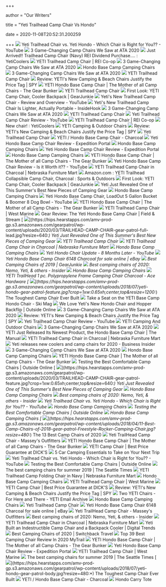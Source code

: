 +++
        
author = "Our Writers"
        
title = "Yeti Trailhead Camp Chair Vs Hondo"
        
date = 2020-11-08T20:52:31.200259
        
+++
[ ![](https://i.ytimg.com/vi/kA03wgHIXvo/maxresdefault.jpg)](https://i.ytimg.com/vi/kA03wgHIXvo/maxresdefault.jpg) Yeti Trailhead Chair vs. Yeti Hondo - Which Chair is Right for You?? -  YouTube
[ ![](https://cdn0.wideopenspaces.com/wp-content/uploads/2020/01/trailhead1.jpg)](https://cdn0.wideopenspaces.com/wp-content/uploads/2020/01/trailhead1.jpg) 3 Game-Changing Camp Chairs We Saw at ATA 2020
[ ![](https://i.redd.it/m4nwbmx94bp41.jpg)](https://i.redd.it/m4nwbmx94bp41.jpg) Just Arrived!! Trailhead Camp Chair (Navy) REI Dividend Purchase.... :  YetiCoolers
[ ![](https://www.rei.com/media/a117111a-158a-4813-9b3e-26d84febc1a1?size=784x588)](https://www.rei.com/media/a117111a-158a-4813-9b3e-26d84febc1a1?size=784x588) YETI Trailhead Camp Chair | REI Co-op
[ ![](https://cdn0.wideopenspaces.com/wp-content/uploads/2020/01/yeti-630x339.jpg)](https://cdn0.wideopenspaces.com/wp-content/uploads/2020/01/yeti-630x339.jpg) 3 Game-Changing Camp Chairs We Saw at ATA 2020
[ ![](https://www.yeti.com/dw/image/v2/BBRN_PRD/on/demandware.static/-/Sites-masterCatalog_Yeti/default/dw8e283548/images/pdp-Hondo/new/170999-Hondo-Website-Assets-Studio-PDP-Front_With-Cupholder-1680x1024.jpg?sw=1152&sfrm=jpg&q=100)](https://www.yeti.com/dw/image/v2/BBRN_PRD/on/demandware.static/-/Sites-masterCatalog_Yeti/default/dw8e283548/images/pdp-Hondo/new/170999-Hondo-Website-Assets-Studio-PDP-Front_With-Cupholder-1680x1024.jpg?sw=1152&sfrm=jpg&q=100) Hondo Base Camp Camping Chairs
[ ![](https://cdn0.wideopenspaces.com/wp-content/uploads/2020/01/trailhead2.jpg)](https://cdn0.wideopenspaces.com/wp-content/uploads/2020/01/trailhead2.jpg) 3 Game-Changing Camp Chairs We Saw at ATA 2020
[ ![](https://www.yeti.com/on/demandware.static/-/Library-Sites-SiteGenesisSharedLibrary/default/dwdb3d1c91/images/asset-tech-features/chairs/191240-Trailhead-Camp-Chair-Website-Assets-Studio-Gray-Front-920x850.png)](https://www.yeti.com/on/demandware.static/-/Library-Sites-SiteGenesisSharedLibrary/default/dwdb3d1c91/images/asset-tech-features/chairs/191240-Trailhead-Camp-Chair-Website-Assets-Studio-Gray-Front-920x850.png) YETI Trailhead Camp Chair
[ ![](https://spy.com/wp-content/uploads/2020/09/yeeti-camping-chair.jpg?w=711)](https://spy.com/wp-content/uploads/2020/09/yeeti-camping-chair.jpg?w=711) Review: YETI's New Camping & Beach Chairs Justify the Price Tag | SPY
[ ![](https://i0.wp.com/www.thegearbunker.com/wp-content/uploads/2020/07/2030F98E-00F2-4165-9191-44B15E9BE7F7.jpeg?fit=800%2C679&ssl=1)](https://i0.wp.com/www.thegearbunker.com/wp-content/uploads/2020/07/2030F98E-00F2-4165-9191-44B15E9BE7F7.jpeg?fit=800%2C679&ssl=1) YETI Hondo Base Camp Chair | The Mother of all Camp Chairs - The Gear Bunker
[ ![](https://www.yeti.com/dw/image/v2/BBRN_PRD/on/demandware.static/-/Sites-masterCatalog_Yeti/default/dw507143c6/images/pdp-Trailhead/Camp-Chair/Navy/191240-Trailhead-Camp-Chair-Website-Assets-Studio-Blue-Front-1680x1024.jpg?sw=795)](https://www.yeti.com/dw/image/v2/BBRN_PRD/on/demandware.static/-/Sites-masterCatalog_Yeti/default/dw507143c6/images/pdp-Trailhead/Camp-Chair/Navy/191240-Trailhead-Camp-Chair-Website-Assets-Studio-Blue-Front-1680x1024.jpg?sw=795) YETI Trailhead Camp Chair
[ ![](https://s3.amazonaws.com/images.gearjunkie.com/uploads/2018/01/camp-chairs-yeti-coolers.jpg)](https://s3.amazonaws.com/images.gearjunkie.com/uploads/2018/01/camp-chairs-yeti-coolers.jpg) First Look: YETI Camp Chair, Cooler Backpack | GearJunkie
[ ![](https://i.ytimg.com/vi/mW61z7WCTSQ/maxresdefault.jpg)](https://i.ytimg.com/vi/mW61z7WCTSQ/maxresdefault.jpg) Yeti's New Trailhead Camp Chair - Review and Overview - YouTube
[ ![](https://www.insidehook.com/wp-content/uploads/2020/03/Yeti-Trailhead-Camp-Chair.jpg?fit=1500%2C1000)](https://www.insidehook.com/wp-content/uploads/2020/03/Yeti-Trailhead-Camp-Chair.jpg?fit=1500%2C1000) Yeti's New Trailhead Camp Chair Is Lighter, Actually Portable - InsideHook
[ ![](https://cdn0.wideopenspaces.com/wp-content/uploads/2020/01/trailhead4.jpg)](https://cdn0.wideopenspaces.com/wp-content/uploads/2020/01/trailhead4.jpg) 3 Game-Changing Camp Chairs We Saw at ATA 2020
[ ![](https://i.ytimg.com/vi/JQVv_XNJPgw/maxresdefault.jpg)](https://i.ytimg.com/vi/JQVv_XNJPgw/maxresdefault.jpg) YETI Trailhead Camp Chair
[ ![](https://i.ytimg.com/vi/gpu6gU8lu_g/maxresdefault.jpg)](https://i.ytimg.com/vi/gpu6gU8lu_g/maxresdefault.jpg) Yeti Trailhead Camp Chair Review - YouTube
[ ![](https://www.rei.com/media/product/174101)](https://www.rei.com/media/product/174101) YETI Trailhead Camp Chair | REI Co-op
[ ![](https://i.redd.it/0atj3iuxsyg41.jpg)](https://i.redd.it/0atj3iuxsyg41.jpg) New chair! : YetiCoolers
[ ![](https://www.yeti.com/on/demandware.static/-/Library-Sites-SiteGenesisSharedLibrary/default/dwe9bd0d5f/images/category/chairs/200010-Category-Header-Chairs-Mobile-750x400-v3.jpg)](https://www.yeti.com/on/demandware.static/-/Library-Sites-SiteGenesisSharedLibrary/default/dwe9bd0d5f/images/category/chairs/200010-Category-Header-Chairs-Mobile-750x400-v3.jpg) YETI Camping & Outdoor Chairs
[ ![](https://spy.com/wp-content/uploads/2020/09/yeti-camp-chairs.jpg?w=1024)](https://spy.com/wp-content/uploads/2020/09/yeti-camp-chairs.jpg?w=1024) Review: YETI's New Camping & Beach Chairs Justify the Price Tag | SPY
[ ![](https://netdna.coolthings.com/wp-content/uploads/2020/03/yeti-trailhead-camp-chair-3.jpg)](https://netdna.coolthings.com/wp-content/uploads/2020/03/yeti-trailhead-camp-chair-3.jpg) Yeti Trailhead Camp Chair
[ ![](https://res.cloudinary.com/powerreviews/image/upload/c_fill,d_portal-no-product-image_ttlfpi.svg,f_auto,g_auto,h_400,q_auto,w_auto,z_0.5/d_portal-no-product-image_ttlfpi.svg/prod/qtbucaakjov0etfuzvcu)](https://res.cloudinary.com/powerreviews/image/upload/c_fill,d_portal-no-product-image_ttlfpi.svg,f_auto,g_auto,h_400,q_auto,w_auto,z_0.5/d_portal-no-product-image_ttlfpi.svg/prod/qtbucaakjov0etfuzvcu) YETI / Hondo Base Camp Chair - Charcoal
[ ![](https://expeditionportal.com/media/2019/04/DSC04715.jpg)](https://expeditionportal.com/media/2019/04/DSC04715.jpg) Yeti Hondo Base Camp Chair Review - Expedition Portal
[ ![](https://production-na-yeti.demandware.net/dw/image/v2/BBRN_PRD/on/demandware.static/-/Sites-masterCatalog_Yeti/default/dw88308a31/images/pdp-Hondo/new/170999-Hondo-Website-Assets-Studio-PDP-Front_Quarter-Facing_01_With-Cupholder_R20-1680x1024.jpg?sw=795)](https://production-na-yeti.demandware.net/dw/image/v2/BBRN_PRD/on/demandware.static/-/Sites-masterCatalog_Yeti/default/dw88308a31/images/pdp-Hondo/new/170999-Hondo-Website-Assets-Studio-PDP-Front_Quarter-Facing_01_With-Cupholder_R20-1680x1024.jpg?sw=795) Hondo Base Camp Camping Chairs
[ ![](https://expeditionportal.com/media/2019/04/DSC04723.jpg)](https://expeditionportal.com/media/2019/04/DSC04723.jpg) Yeti Hondo Base Camp Chair Review - Expedition Portal
[ ![](https://www.yeti.com/dw/image/v2/BBRN_PRD/on/demandware.static/-/Sites-masterCatalog_Yeti/default/dw407d1e77/images/pdp-Hondo/new/170999-Hondo-Website-Assets-Studio-PDP-Back-Quarter-Facing_01_With-Cupholder-1680x1024.jpg?sw=1152&sfrm=jpg&q=100)](https://www.yeti.com/dw/image/v2/BBRN_PRD/on/demandware.static/-/Sites-masterCatalog_Yeti/default/dw407d1e77/images/pdp-Hondo/new/170999-Hondo-Website-Assets-Studio-PDP-Back-Quarter-Facing_01_With-Cupholder-1680x1024.jpg?sw=1152&sfrm=jpg&q=100) Hondo Base Camp Camping Chairs
[ ![](https://i0.wp.com/www.thegearbunker.com/wp-content/uploads/2020/07/8839F2D2-1859-40EB-853B-768D3ABE575C.jpeg?resize=2000%2C1544&ssl=1)](https://i0.wp.com/www.thegearbunker.com/wp-content/uploads/2020/07/8839F2D2-1859-40EB-853B-768D3ABE575C.jpeg?resize=2000%2C1544&ssl=1) YETI Hondo Base Camp Chair | The Mother of all Camp Chairs - The Gear Bunker
[ ![](https://i.ytimg.com/vi/Hilv7bDq6ZE/hqdefault.jpg)](https://i.ytimg.com/vi/Hilv7bDq6ZE/hqdefault.jpg) Yeti Hondo Base Camp Chair Review - Is it Worth it?? - YouTube
[ ![](https://www.nfm.com/productimages/57120842/3/l)](https://www.nfm.com/productimages/57120842/3/l) YETI Trailhead Camp Chair in Charcoal | Nebraska Furniture Mart
[ ![](https://images-na.ssl-images-amazon.com/images/I/71lV11zEOVL._AC_SL1500_.jpg)](https://images-na.ssl-images-amazon.com/images/I/71lV11zEOVL._AC_SL1500_.jpg) Amazon.com : YETI Trailhead Collapsible Camp Chair, Charcoal : Sports &  Outdoors
[ ![](https://gearjunkie.com/wp-content/uploads/2018/01/YETI-Hondo-Base-Camp-Chair.jpg)](https://gearjunkie.com/wp-content/uploads/2018/01/YETI-Hondo-Base-Camp-Chair.jpg) First Look: YETI Camp Chair, Cooler Backpack | GearJunkie
[ ![](https://hips.hearstapps.com/amv-prod-gp.s3.amazonaws.com/gearpatrol/wp-content/uploads/2020/03/TRAILHEAD-CAMP-CHAIR-gear-patrol-feature.jpg)](https://hips.hearstapps.com/amv-prod-gp.s3.amazonaws.com/gearpatrol/wp-content/uploads/2020/03/TRAILHEAD-CAMP-CHAIR-gear-patrol-feature.jpg) Yeti Just Revealed One of This Summer's Best New Pieces of Camping Gear
[ ![](https://www.yeti.com/dw/image/v2/BBRN_PRD/on/demandware.static/-/Sites-masterCatalog_Yeti/default/dwb226451f/images/pdp-Hondo/new/170999-Hondo-Website-Assets-Studio-PDP-Back-wCupHolder-1680x1024.jpg?sw=795)](https://www.yeti.com/dw/image/v2/BBRN_PRD/on/demandware.static/-/Sites-masterCatalog_Yeti/default/dwb226451f/images/pdp-Hondo/new/170999-Hondo-Website-Assets-Studio-PDP-Back-wCupHolder-1680x1024.jpg?sw=795) Hondo Base Camp Camping Chairs
[ ![](https://i.ytimg.com/vi/QP9OSl6Fqo0/maxresdefault.jpg)](https://i.ytimg.com/vi/QP9OSl6Fqo0/maxresdefault.jpg) Yeti Hondo Base Camp Chair, LoadOut 5 Gallon Bucket & Boomer 8 Dog Bowl -  YouTube
[ ![](https://i1.wp.com/www.thegearbunker.com/wp-content/uploads/2020/07/180777-Hondo-Engineering-Drawing-HONDO-640x380-1.png?resize=640%2C380&ssl=1)](https://i1.wp.com/www.thegearbunker.com/wp-content/uploads/2020/07/180777-Hondo-Engineering-Drawing-HONDO-640x380-1.png?resize=640%2C380&ssl=1) YETI Hondo Base Camp Chair | The Mother of all Camp Chairs - The Gear Bunker
[ ![](https://res.cloudinary.com/powerreviews/image/upload/c_fill,d_portal-no-product-image_ttlfpi.svg,f_auto,g_auto,h_400,q_auto,w_auto,z_0.5/d_portal-no-product-image_ttlfpi.svg/prod/gywvkeqcihxs5eq7erjq)](https://res.cloudinary.com/powerreviews/image/upload/c_fill,d_portal-no-product-image_ttlfpi.svg,f_auto,g_auto,h_400,q_auto,w_auto,z_0.5/d_portal-no-product-image_ttlfpi.svg/prod/gywvkeqcihxs5eq7erjq) YETI Trailhead Camp Chair | West Marine
[ ![](http://resizer.shared.arcpublishing.com/Gf5RcNIUSGgxJ7cg9st3VFAr51U=/arc-anglerfish-arc2-prod-bonnier/public/5M33E2HGFRNEHRRDPQYY6PZHHA.jpg)](http://resizer.shared.arcpublishing.com/Gf5RcNIUSGgxJ7cg9st3VFAr51U=/arc-anglerfish-arc2-prod-bonnier/public/5M33E2HGFRNEHRRDPQYY6PZHHA.jpg) Gear Review: The Yeti Hondo Base Camp Chair | Field & Stream
[ ![](https://hips.hearstapps.com/amv-prod-gp.s3.amazonaws.com/gearpatrol/wp-content/uploads/2020/03/TRAILHEAD-CAMP-CHAIR-gear-patrol-full-lead.jpg?resize=640:*)](https://hips.hearstapps.com/amv-prod-gp.s3.amazonaws.com/gearpatrol/wp-content/uploads/2020/03/TRAILHEAD-CAMP-CHAIR-gear-patrol-full-lead.jpg?resize=640:*) Yeti Just Revealed One of This Summer's Best New Pieces of Camping Gear
[ ![](https://www.yeti.com/dw/image/v2/BBRN_PRD/on/demandware.static/-/Sites-masterCatalog_Yeti/default/dw073a547e/images/pdp-Trailhead/Camp-Chair/Navy/191240-Trailhead-Camp-Chair-Website-Assets-Studio-Blue-Side-1680x1024.jpg?sw=795)](https://www.yeti.com/dw/image/v2/BBRN_PRD/on/demandware.static/-/Sites-masterCatalog_Yeti/default/dw073a547e/images/pdp-Trailhead/Camp-Chair/Navy/191240-Trailhead-Camp-Chair-Website-Assets-Studio-Blue-Side-1680x1024.jpg?sw=795) YETI Trailhead Camp Chair
[ ![](https://www.nfm.com/productimages/57120842/6/l)](https://www.nfm.com/productimages/57120842/6/l) YETI Trailhead Camp Chair in Charcoal | Nebraska Furniture Mart
[ ![](https://www.yeti.com/on/demandware.static/-/Library-Sites-SiteGenesisSharedLibrary/default/dw338deb6c/images/asset-weekend-warrior/chairs/hondo-base-camp-chair/180492-New-Hondo-Lifestyle-Images-Hondo-Weekend-Warrior-Module-750x800.jpg)](https://www.yeti.com/on/demandware.static/-/Library-Sites-SiteGenesisSharedLibrary/default/dw338deb6c/images/asset-weekend-warrior/chairs/hondo-base-camp-chair/180492-New-Hondo-Lifestyle-Images-Hondo-Weekend-Warrior-Module-750x800.jpg) Hondo Base Camp Camping Chairs
[ ![](https://i.ytimg.com/vi/Cfr7rRHLdvo/maxresdefault.jpg)](https://i.ytimg.com/vi/Cfr7rRHLdvo/maxresdefault.jpg) Yeti Hondo Chair Update - 8 Months Later - YouTube
[ ![](https://i.ebayimg.com/images/g/CFkAAOSwnRZe2PTz/s-l225.jpg)](https://i.ebayimg.com/images/g/CFkAAOSwnRZe2PTz/s-l225.jpg) Yeti Hondo Base Camp Chair 6148 Charcoal for sale online | eBay
[ ![](https://s3.amazonaws.com/images.gearjunkie.com/uploads/2019/02/DSC44920-1.jpg)](https://s3.amazonaws.com/images.gearjunkie.com/uploads/2019/02/DSC44920-1.jpg) Best Camping Chairs of 2019 | GearJunkie
[ ![](https://i.insider.com/5ea9f9a2cdfd4818b049f8eb?width=1136&format=jpeg)](https://i.insider.com/5ea9f9a2cdfd4818b049f8eb?width=1136&format=jpeg) Best camping chairs of 2020: Nemo, Yeti, & others - Insider
[ ![](https://production-na-yeti.demandware.net/dw/image/v2/BBRN_PRD/on/demandware.static/-/Sites-masterCatalog_Yeti/default/dwca6c85bc/images/pdp-Hondo/new/170999-Hondo-Website-Assets-Studio-PDP-Upright-Folded_No-Cupholder-1680x1024.jpg?sw=795)](https://production-na-yeti.demandware.net/dw/image/v2/BBRN_PRD/on/demandware.static/-/Sites-masterCatalog_Yeti/default/dwca6c85bc/images/pdp-Hondo/new/170999-Hondo-Website-Assets-Studio-PDP-Upright-Folded_No-Cupholder-1680x1024.jpg?sw=795) Hondo Base Camp Camping Chairs
[ ![](https://cdn-tp3.mozu.com/24645-37138/cms/37138/files/14d148a6-f92a-44f1-8775-8159924866ca?quality=60&_mzcb=_1598993681023)](https://cdn-tp3.mozu.com/24645-37138/cms/37138/files/14d148a6-f92a-44f1-8775-8159924866ca?quality=60&_mzcb=_1598993681023) YETI TrailHead 1 pc. Polypropylene Frame Camping Chair Charcoal - Ace  Hardware
[ ![](https://hips.hearstapps.com/amv-prod-gp.s3.amazonaws.com/gearpatrol/wp-content/uploads/2018/07/yeti-hondo-gear-patrol-feature.jpg?crop=1xw:0.65xh;center,top&resize=1200:*)](https://hips.hearstapps.com/amv-prod-gp.s3.amazonaws.com/gearpatrol/wp-content/uploads/2018/07/yeti-hondo-gear-patrol-feature.jpg?crop=1xw:0.65xh;center,top&resize=1200:*) The Toughest Camp Chair Ever Built
[ ![](https://www.skimag.com/.image/t_share/MTU0Nzg1Mjc1OTkyNzQ1NDE0/yeti_hondo-base-camp-chair_lifestyle-1.jpg)](https://www.skimag.com/.image/t_share/MTU0Nzg1Mjc1OTkyNzQ1NDE0/yeti_hondo-base-camp-chair_lifestyle-1.jpg) Take a Seat on the YETI Base Camp Hondo Chair - Ski Mag
[ ![](https://www.outsideonline.com/sites/default/files/styles/img_600x600/public/2018/01/12/hillary-backflipdockwalk_s_0.jpg?itok=qqavD24T)](https://www.outsideonline.com/sites/default/files/styles/img_600x600/public/2018/01/12/hillary-backflipdockwalk_s_0.jpg?itok=qqavD24T) We Love Yeti's New Hondo Chair and Hopper Backflip | Outside Online
[ ![](https://cdn0.wideopenspaces.com/wp-content/uploads/2020/01/trailhead3.jpg)](https://cdn0.wideopenspaces.com/wp-content/uploads/2020/01/trailhead3.jpg) 3 Game-Changing Camp Chairs We Saw at ATA 2020
[ ![](https://spy.com/wp-content/uploads/2020/09/yeti-hondo-chair.jpg?w=1024)](https://spy.com/wp-content/uploads/2020/09/yeti-hondo-chair.jpg?w=1024) Review: YETI's New Camping & Beach Chairs Justify the Price Tag | SPY
[ ![](https://i.ytimg.com/vi/gpu6gU8lu_g/hqdefault.jpg)](https://i.ytimg.com/vi/gpu6gU8lu_g/hqdefault.jpg) Yeti Trailhead Camp Chair Review - YouTube
[ ![](https://www.yeti.com/on/demandware.static/-/Library-Sites-SiteGenesisSharedLibrary/default/dw6cfc2e15/images/seo/hondo-camp-chair/190465-Hondo-BC-Chair-Web-Assets-Media-Module-Desktop-750x400.jpg)](https://www.yeti.com/on/demandware.static/-/Library-Sites-SiteGenesisSharedLibrary/default/dw6cfc2e15/images/seo/hondo-camp-chair/190465-Hondo-BC-Chair-Web-Assets-Media-Module-Desktop-750x400.jpg) YETI Camping And Outdoor Chairs
[ ![](https://cdn0.wideopenspaces.com/wp-content/uploads/2020/01/trailhead5.jpg)](https://cdn0.wideopenspaces.com/wp-content/uploads/2020/01/trailhead5.jpg) 3 Game-Changing Camp Chairs We Saw at ATA 2020
[ ![](https://icdn2.themanual.com/image/themanual/170999-hondo-website-assets-studio-pdp-front-quarter-facing-02-1680x1024-1200x630-c-ar1.91.jpg)](https://icdn2.themanual.com/image/themanual/170999-hondo-website-assets-studio-pdp-front-quarter-facing-02-1680x1024-1200x630-c-ar1.91.jpg) YETI Just Released Its Newest Product, the Hondo Base Camp Chair | The  Manual
[ ![](https://www.nfm.com/productimages/57120842/5/l)](https://www.nfm.com/productimages/57120842/5/l) YETI Trailhead Camp Chair in Charcoal | Nebraska Furniture Mart
[ ![](https://i.insider.com/5e3dbc35e35bab2a3f51d0a3?width=1136&format=jpeg)](https://i.insider.com/5e3dbc35e35bab2a3f51d0a3?width=1136&format=jpeg) Yeti releases new coolers and camp chairs for 2020 - Business Insider
[ ![](https://cdn0.wideopenspaces.com/wp-content/uploads/2020/01/summitchair.jpg)](https://cdn0.wideopenspaces.com/wp-content/uploads/2020/01/summitchair.jpg) 3 Game-Changing Camp Chairs We Saw at ATA 2020
[ ![](https://www.yeti.com/dw/image/v2/BBRN_PRD/on/demandware.static/-/Sites-masterCatalog_Yeti/default/dwbe445daa/images/pdp-Hondo/170999-Hondo-Website-Assets-Studio-PDP-Detail_YETI-Link-on-Side-of-Chair-1680x1024.jpg?sw=795)](https://www.yeti.com/dw/image/v2/BBRN_PRD/on/demandware.static/-/Sites-masterCatalog_Yeti/default/dwbe445daa/images/pdp-Hondo/170999-Hondo-Website-Assets-Studio-PDP-Detail_YETI-Link-on-Side-of-Chair-1680x1024.jpg?sw=795) Hondo Base Camp Camping Chairs
[ ![](https://i0.wp.com/www.thegearbunker.com/wp-content/uploads/2020/07/fullsizeoutput_401c.jpeg?resize=2000%2C1417&ssl=1)](https://i0.wp.com/www.thegearbunker.com/wp-content/uploads/2020/07/fullsizeoutput_401c.jpeg?resize=2000%2C1417&ssl=1) YETI Hondo Base Camp Chair | The Mother of all Camp Chairs - The Gear Bunker
[ ![](https://www.outsideonline.com/sites/default/files/styles/img_600x600/public/2018/03/29/joe-jackson-gear-guy-camp-chair-test-yeti-hondo_s.jpg?itok=UOz8K44F)](https://www.outsideonline.com/sites/default/files/styles/img_600x600/public/2018/03/29/joe-jackson-gear-guy-camp-chair-test-yeti-hondo_s.jpg?itok=UOz8K44F) Testing the Best Comfortable Camp Chairs | Outside Online
[ ![](https://hips.hearstapps.com/amv-prod-gp.s3.amazonaws.com/gearpatrol/wp-content/uploads/2020/03/TRAILHEAD-CAMP-CHAIR-gear-patrol-feature.jpg?crop=1xw:0.65xh;center,top&resize=640:*)](https://hips.hearstapps.com/amv-prod-gp.s3.amazonaws.com/gearpatrol/wp-content/uploads/2020/03/TRAILHEAD-CAMP-CHAIR-gear-patrol-feature.jpg?crop=1xw:0.65xh;center,top&resize=640:*) Yeti Just Revealed One of This Summer's Best New Pieces of Camping Gear
[ ![](https://production-na-yeti.demandware.net/dw/image/v2/BBRN_PRD/on/demandware.static/-/Sites-masterCatalog_Yeti/default/dw2b7e740b/images/pdp-Hondo/new/170999-Hondo-Website-Assets-Studio-PDP-Front_Quarter-Facing_01_With-Cupholder_Close-Up-1680x1024.jpg?sw=795)](https://production-na-yeti.demandware.net/dw/image/v2/BBRN_PRD/on/demandware.static/-/Sites-masterCatalog_Yeti/default/dw2b7e740b/images/pdp-Hondo/new/170999-Hondo-Website-Assets-Studio-PDP-Front_Quarter-Facing_01_With-Cupholder_Close-Up-1680x1024.jpg?sw=795) Hondo Base Camp Camping Chairs
[ ![](https://i.insider.com/5e615b43fee23d54cb092e66?width=500&format=jpeg&auto=webp)](https://i.insider.com/5e615b43fee23d54cb092e66?width=500&format=jpeg&auto=webp) Best camping chairs of 2020: Nemo, Yeti, & others - Insider
[ ![](https://i.ytimg.com/vi/uqCEGtDaUYY/hqdefault.jpg)](https://i.ytimg.com/vi/uqCEGtDaUYY/hqdefault.jpg) Yeti Trailhead Chair vs. Yeti Hondo - Which Chair is Right for You?? -  YouTube
[ ![](https://production-na-yeti.demandware.net/dw/image/v2/BBRN_PRD/on/demandware.static/-/Sites-masterCatalog_Yeti/default/dw363eca54/images/pdp-Hondo/new/170999-Hondo-Website-Assets-Studio-PDP-Back_On-Chair-1680x1024.jpg?sw=795)](https://production-na-yeti.demandware.net/dw/image/v2/BBRN_PRD/on/demandware.static/-/Sites-masterCatalog_Yeti/default/dw363eca54/images/pdp-Hondo/new/170999-Hondo-Website-Assets-Studio-PDP-Back_On-Chair-1680x1024.jpg?sw=795) Hondo Base Camp Camping Chairs
[ ![](https://www.outsideonline.com/sites/default/files/styles/img_600x600/public/2018/03/29/joe-jackson-gear-guy-camp-chair-test-nemo-stargazer_s.jpg?itok=9EC_0OvV)](https://www.outsideonline.com/sites/default/files/styles/img_600x600/public/2018/03/29/joe-jackson-gear-guy-camp-chair-test-nemo-stargazer_s.jpg?itok=9EC_0OvV) Testing the Best Comfortable Camp Chairs | Outside Online
[ ![](https://www.yeti.com/dw/image/v2/BBRN_PRD/on/demandware.static/-/Sites-masterCatalog_Yeti/default/dw778ec76a/images/pdp-Hondo/new/170999-Hondo-Website-Assets-Studio-PDP-Side-Facing_01_With-Cupholder_Close-Up-1680x1024.jpg?sw=795)](https://www.yeti.com/dw/image/v2/BBRN_PRD/on/demandware.static/-/Sites-masterCatalog_Yeti/default/dw778ec76a/images/pdp-Hondo/new/170999-Hondo-Website-Assets-Studio-PDP-Side-Facing_01_With-Cupholder_Close-Up-1680x1024.jpg?sw=795) Hondo Base Camp Camping Chairs
[ ![](https://hips.hearstapps.com/amv-prod-gp.s3.amazonaws.com/gearpatrol/wp-content/uploads/2018/04/11-Best-Camp-Chairs-of-2018-gear-patrol-Freestyle-Rocker-Camping-Chair.jpg?resize=480:*)](https://hips.hearstapps.com/amv-prod-gp.s3.amazonaws.com/gearpatrol/wp-content/uploads/2018/04/11-Best-Camp-Chairs-of-2018-gear-patrol-Freestyle-Rocker-Camping-Chair.jpg?resize=480:*) The 13 Best Camp Chairs of 2020
[ ![](https://cdn.shopify.com/s/files/1/1918/2779/products/yeti-trailhead-camp-chair-3_2048x.jpg?v=1590653391)](https://cdn.shopify.com/s/files/1/1918/2779/products/yeti-trailhead-camp-chair-3_2048x.jpg?v=1590653391) Yeti TrailHead Camp Chair - Massey's Outfitters
[ ![](https://i2.wp.com/www.thegearbunker.com/wp-content/uploads/2020/07/F83A2D9C-9514-44CC-BCBA-A3A7C8CCFD22.jpeg?resize=2000%2C1500&ssl=1)](https://i2.wp.com/www.thegearbunker.com/wp-content/uploads/2020/07/F83A2D9C-9514-44CC-BCBA-A3A7C8CCFD22.jpeg?resize=2000%2C1500&ssl=1) YETI Hondo Base Camp Chair | The Mother of all Camp Chairs - The Gear Bunker
[ ![](https://dks.scene7.com/is/image/GolfGalaxy/TRAILHEADCHR_26010000043-Charcoal_PKG?qlt=70&wid=175&fmt=pjpeg&op_sharpen=1)](https://dks.scene7.com/is/image/GolfGalaxy/TRAILHEADCHR_26010000043-Charcoal_PKG?qlt=70&wid=175&fmt=pjpeg&op_sharpen=1) YETI Camp Chair | Best Price Guarantee at DICK'S
[ ![](https://www.mensjournal.com/wp-content/uploads/2018/07/MJ0818_GL_CarCamping_07.jpg?quality=86&strip=all)](https://www.mensjournal.com/wp-content/uploads/2018/07/MJ0818_GL_CarCamping_07.jpg?quality=86&strip=all) 5 Car Camping Essentials to Take on Your Next Trip
[ ![](https://i.ytimg.com/vi/kOAYVSGZ-RI/hqdefault.jpg)](https://i.ytimg.com/vi/kOAYVSGZ-RI/hqdefault.jpg) Yeti Trailhead Chair vs. Yeti Hondo - Which Chair is Right for You?? -  YouTube
[ ![](https://www.outsideonline.com/sites/default/files/styles/img_600x600/public/2018/03/29/joe-jackson-gear-guy-camp-chair-test-kelty_mesh_lowdown_s.jpg?itok=4awpMilE)](https://www.outsideonline.com/sites/default/files/styles/img_600x600/public/2018/03/29/joe-jackson-gear-guy-camp-chair-test-kelty_mesh_lowdown_s.jpg?itok=4awpMilE) Testing the Best Comfortable Camp Chairs | Outside Online
[ ![](https://static.seattletimes.com/wp-content/uploads/2019/05/chairs1_0521-780x520.jpg)](https://static.seattletimes.com/wp-content/uploads/2019/05/chairs1_0521-780x520.jpg) The best camping chairs for summer 2019 | The Seattle Times
[ ![](https://www.nfm.com/productimages/57120776/4/l)](https://www.nfm.com/productimages/57120776/4/l) YETI Trailhead Camp Folding Chair in Navy | Nebraska Furniture Mart
[ ![](https://www.yeti.com/dw/image/v2/BBRN_PRD/on/demandware.static/-/Sites-masterCatalog_Yeti/default/dw6f09c910/images/pdp-Hondo/170999-Hondo-Website-Assets-Studio-PDP-Detail_YETI-Link-on-Side-of-Chair_02-1680x1024.jpg?sw=795)](https://www.yeti.com/dw/image/v2/BBRN_PRD/on/demandware.static/-/Sites-masterCatalog_Yeti/default/dw6f09c910/images/pdp-Hondo/170999-Hondo-Website-Assets-Studio-PDP-Detail_YETI-Link-on-Side-of-Chair_02-1680x1024.jpg?sw=795) Hondo Base Camp Camping Chairs
[ ![](https://res.cloudinary.com/powerreviews/image/upload/c_fill,d_portal-no-product-image_ttlfpi.svg,f_auto,g_auto,h_400,q_auto,w_auto,z_0.5/d_portal-no-product-image_ttlfpi.svg/prod/ytf16fahj2jkyxsfwbzt)](https://res.cloudinary.com/powerreviews/image/upload/c_fill,d_portal-no-product-image_ttlfpi.svg,f_auto,g_auto,h_400,q_auto,w_auto,z_0.5/d_portal-no-product-image_ttlfpi.svg/prod/ytf16fahj2jkyxsfwbzt) YETI Trailhead Camp Chair | West Marine
[ ![](https://dks.scene7.com/is/image/GolfGalaxy/TRAILHEADCHR_26010000043-Charcoal_SDE?qlt=70&wid=175&fmt=pjpeg&op_sharpen=1)](https://dks.scene7.com/is/image/GolfGalaxy/TRAILHEADCHR_26010000043-Charcoal_SDE?qlt=70&wid=175&fmt=pjpeg&op_sharpen=1) YETI Camp Chair | Best Price Guarantee at DICK'S
[ ![](https://spy.com/wp-content/uploads/2020/09/yeti-camp-chairs-1.jpg?w=1024)](https://spy.com/wp-content/uploads/2020/09/yeti-camp-chairs-1.jpg?w=1024) Review: YETI's New Camping & Beach Chairs Justify the Price Tag | SPY
[ ![](https://emailtuna.com/images/preview/362/3622099-yeti-two-yeti-chairs.jpg)](https://emailtuna.com/images/preview/362/3622099-yeti-two-yeti-chairs.jpg) Two YETI Chairs - For Here and There - YETI Email Archive
[ ![](https://production-na-yeti.demandware.net/dw/image/v2/BBRN_PRD/on/demandware.static/-/Sites-masterCatalog_Yeti/default/dw885e139a/images/pdp-Hondo/170999-Hondo-Website-Assets-Studio-PDP-Detail_Frame-Joint_01-1680x1024.jpg?sw=795)](https://production-na-yeti.demandware.net/dw/image/v2/BBRN_PRD/on/demandware.static/-/Sites-masterCatalog_Yeti/default/dw885e139a/images/pdp-Hondo/170999-Hondo-Website-Assets-Studio-PDP-Detail_Frame-Joint_01-1680x1024.jpg?sw=795) Hondo Base Camp Camping Chairs
[ ![](https://netdna.coolthings.com/wp-content/uploads/2020/03/yeti-trailhead-camp-chair-2.jpg)](https://netdna.coolthings.com/wp-content/uploads/2020/03/yeti-trailhead-camp-chair-2.jpg) Yeti Trailhead Camp Chair
[ ![](https://i.ebayimg.com/images/g/An4AAOSwEY5fkM6g/s-l225.jpg)](https://i.ebayimg.com/images/g/An4AAOSwEY5fkM6g/s-l225.jpg) Yeti Hondo Base Camp Chair 6148 Charcoal for sale online | eBay
[ ![](https://cdn.shopify.com/s/files/1/1918/2779/products/yeti-trailhead-camp-chair-7_2048x.png?v=1590653391)](https://cdn.shopify.com/s/files/1/1918/2779/products/yeti-trailhead-camp-chair-7_2048x.png?v=1590653391) Yeti TrailHead Camp Chair - Massey's Outfitters
[ ![](https://i.insider.com/5ea9f9393dac9a1d82351a48?width=1100&format=jpeg&auto=webp)](https://i.insider.com/5ea9f9393dac9a1d82351a48?width=1100&format=jpeg&auto=webp) Best camping chairs of 2020: Nemo, Yeti, & others - Insider
[ ![](https://www.nfm.com/productimages/57120842/4/l)](https://www.nfm.com/productimages/57120842/4/l) YETI Trailhead Camp Chair in Charcoal | Nebraska Furniture Mart
[ ![](https://icdn4.digitaltrends.com/image/digitaltrends/null-20-500x300-c.jpg)](https://icdn4.digitaltrends.com/image/digitaltrends/null-20-500x300-c.jpg) Yeti Built an Indestructible Camp Chair and a Backpack Cooler | Digital  Trends
[ ![](https://www.switchbacktravel.com/sites/default/files/inline-images/Camping%20chairs%20%28features%29.jpg)](https://www.switchbacktravel.com/sites/default/files/inline-images/Camping%20chairs%20%28features%29.jpg) Best Camping Chairs of 2020 | Switchback Travel
[ ![](https://mytrailco.com/wp-content/uploads/2020/04/The-best-camping-chair.jpg)](https://mytrailco.com/wp-content/uploads/2020/04/The-best-camping-chair.jpg) Top 39 Best Camping Chair Review In 2020 MyTrail
[ ![](https://i2.wp.com/www.thegearbunker.com/wp-content/uploads/2020/07/F8553CE6-0212-48CD-A232-43D650ADAE64.jpeg?resize=2000%2C1500&ssl=1)](https://i2.wp.com/www.thegearbunker.com/wp-content/uploads/2020/07/F8553CE6-0212-48CD-A232-43D650ADAE64.jpeg?resize=2000%2C1500&ssl=1) YETI Hondo Base Camp Chair | The Mother of all Camp Chairs - The Gear Bunker
[ ![](https://expeditionportal.com/media/2019/04/DSC04719.jpg)](https://expeditionportal.com/media/2019/04/DSC04719.jpg) Yeti Hondo Base Camp Chair Review - Expedition Portal
[ ![](https://res.cloudinary.com/powerreviews/image/upload/c_fill,d_portal-no-product-image_ttlfpi.svg,f_auto,g_auto,h_400,q_auto,w_auto,z_0.5/d_portal-no-product-image_ttlfpi.svg/prod/grrikchthe8dhkgqzyl2)](https://res.cloudinary.com/powerreviews/image/upload/c_fill,d_portal-no-product-image_ttlfpi.svg,f_auto,g_auto,h_400,q_auto,w_auto,z_0.5/d_portal-no-product-image_ttlfpi.svg/prod/grrikchthe8dhkgqzyl2) YETI Trailhead Camp Chair | West Marine
[ ![](https://static.seattletimes.com/wp-content/uploads/2019/05/chairs2_0521-780x520.jpg)](https://static.seattletimes.com/wp-content/uploads/2019/05/chairs2_0521-780x520.jpg) The best camping chairs for summer 2019 | The Seattle Times
[ ![](https://hips.hearstapps.com/amv-prod-gp.s3.amazonaws.com/gearpatrol/wp-content/uploads/2018/07/yeti-hondo-gear-patrol-body.jpg?resize=480:*)](https://hips.hearstapps.com/amv-prod-gp.s3.amazonaws.com/gearpatrol/wp-content/uploads/2018/07/yeti-hondo-gear-patrol-body.jpg?resize=480:*) The Toughest Camp Chair Ever Built
[ ![](https://res.cloudinary.com/powerreviews/image/upload/c_fill,d_portal-no-product-image_ttlfpi.svg,f_auto,g_auto,h_400,q_auto,w_auto,z_0.5/d_portal-no-product-image_ttlfpi.svg/prod/tq47lqtyh6q29cv4pwvk)](https://res.cloudinary.com/powerreviews/image/upload/c_fill,d_portal-no-product-image_ttlfpi.svg,f_auto,g_auto,h_400,q_auto,w_auto,z_0.5/d_portal-no-product-image_ttlfpi.svg/prod/tq47lqtyh6q29cv4pwvk) YETI / Hondo Base Camp Chair - Charcoal
[ ![](https://production-na-yeti.demandware.net/on/demandware.static/-/Library-Sites-SiteGenesisSharedLibrary/default/dwcb40048a/images/asset-media-section/accessories/hondo-carry-tote/180095-MediaModule-Hondo-CarryingCase-2-1300x1144.jpg)](https://production-na-yeti.demandware.net/on/demandware.static/-/Library-Sites-SiteGenesisSharedLibrary/default/dwcb40048a/images/asset-media-section/accessories/hondo-carry-tote/180095-MediaModule-Hondo-CarryingCase-2-1300x1144.jpg) Hondo Carry Tote
